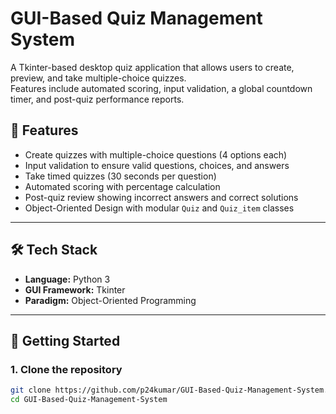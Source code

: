 # GUI-Based Quiz Management System

A Tkinter-based desktop quiz application that allows users to create, preview, and take multiple-choice quizzes.  
Features include automated scoring, input validation, a global countdown timer, and post-quiz performance reports.  

## 🎯 Features
- Create quizzes with multiple-choice questions (4 options each)
- Input validation to ensure valid questions, choices, and answers
- Take timed quizzes (30 seconds per question)
- Automated scoring with percentage calculation
- Post-quiz review showing incorrect answers and correct solutions
- Object-Oriented Design with modular `Quiz` and `Quiz_item` classes

---

## 🛠️ Tech Stack
- **Language:** Python 3  
- **GUI Framework:** Tkinter  
- **Paradigm:** Object-Oriented Programming  

---

## 🚀 Getting Started

### 1. Clone the repository
```bash
git clone https://github.com/p24kumar/GUI-Based-Quiz-Management-System.git
cd GUI-Based-Quiz-Management-System

